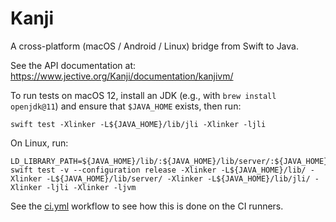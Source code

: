 Kanji
=====

A cross-platform (macOS / Android / Linux) bridge from Swift to Java.

See the API documentation at: https://www.jective.org/Kanji/documentation/kanjivm/

To run tests on macOS 12, install an JDK (e.g., with `brew install openjdk@11`) and ensure that `$JAVA_HOME` exists, then run:

```shell
swift test -Xlinker -L${JAVA_HOME}/lib/jli -Xlinker -ljli
```

On Linux, run:

```shell
LD_LIBRARY_PATH=${JAVA_HOME}/lib/:${JAVA_HOME}/lib/server/:${JAVA_HOME}/lib/jli/:${LD_LIBRARY_PATH} swift test -v --configuration release -Xlinker -L${JAVA_HOME}/lib/ -Xlinker -L${JAVA_HOME}/lib/server/ -Xlinker -L${JAVA_HOME}/lib/jli/ -Xlinker -ljli -Xlinker -ljvm
```

See the [ci.yml](blob/main/.github/workflows/ci.yml) workflow to see how this is done on the CI runners.
